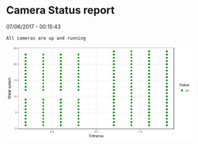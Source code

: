 Camera Status report
================
07/06/2017 - 00:15:43

    All cameras are up and running

![](camreport_files/figure-markdown_github/unnamed-chunk-2-1.png)
